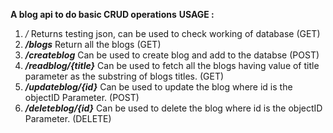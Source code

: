 **A blog api to do basic CRUD operations**
**USAGE :** 
 1. */*  Returns testing json, can be used to check working of database (GET)
 2. ***/blogs*** Return all the blogs (GET)
 3.  ***/createblog*** Can be used to create blog and add to the databse (POST)
 4. ***/readblog/{title}*** Can be used to fetch all the blogs having value of title parameter as the substring of blogs titles. (GET)
 5. ***/updateblog/{id}*** Can be used to update the blog where id is the objectID Parameter. (POST)
 6. ***/deleteblog/{id}*** Can be used to delete the blog where  id is the objectID Parameter. (DELETE)